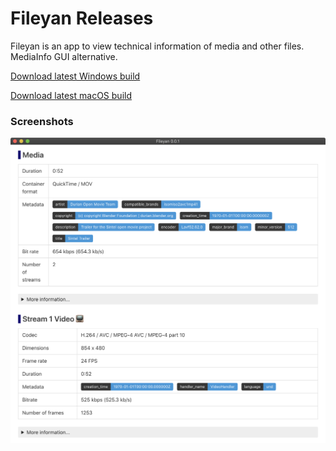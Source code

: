 # Fileyan Releases

Fileyan is an app to view technical information of media and other files. MediaInfo GUI alternative.

[Download latest Windows build](https://coldfunction.com/dds/mgenware/fileyan/Fileyan%20Setup%200.0.1.exe)

[Download latest macOS build](https://coldfunction.com/dds/mgenware/fileyan/Fileyan-0.0.1.dmg)

### Screenshots

<img src="./assets/fileyan-screenshot.png" width="800" alt="Fileyan screenshot">

